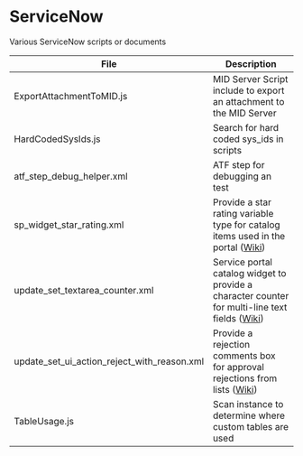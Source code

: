 # ServiceNow
Various ServiceNow scripts or documents

|File                             |Description|
|------                           |-------------|
| ExportAttachmentToMID.js        | MID Server Script include to export an attachment to the MID Server |
| HardCodedSysIds.js              | Search for hard coded sys_ids in scripts |
| atf_step_debug_helper.xml       | ATF step for debugging an test           |
| sp_widget_star_rating.xml       | Provide a star rating variable type for catalog items used in the portal ([Wiki](https://github.com/ajcooper72/ServiceNow/wiki/Star-Rating-Widget-for-Service-Catalog))|
| update_set_textarea_counter.xml | Service portal catalog widget to provide a character counter for multi-line text fields ([Wiki](https://github.com/ajcooper72/ServiceNow/wiki/Multi-line-Text-Area-Character-Count-(Service-Portal-Catalog-Items)))|
| update_set_ui_action_reject_with_reason.xml | Provide a rejection comments box for approval rejections from lists ([Wiki](https://github.com/ajcooper72/ServiceNow/wiki/Get-Comment-when-Rejecting-from-approvals-list-view)) |
| TableUsage.js                   | Scan instance to determine where custom tables are used |
